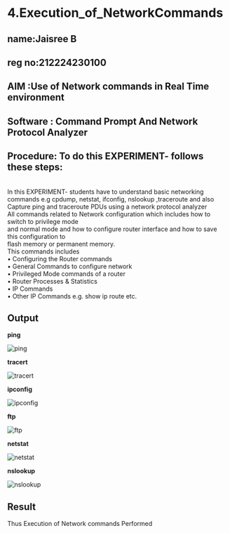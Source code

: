 # 4.Execution_of_NetworkCommands
## name:Jaisree B
## reg no:212224230100
## AIM :Use of Network commands in Real Time environment
## Software : Command Prompt And Network Protocol Analyzer
## Procedure: To do this EXPERIMENT- follows these steps:
<BR>
In this EXPERIMENT- students have to understand basic networking commands e.g cpdump, netstat, ifconfig, nslookup ,traceroute and also Capture ping and traceroute PDUs using a network protocol analyzer 
<BR>
All commands related to Network configuration which includes how to switch to privilege mode
<BR>
and normal mode and how to configure router interface and how to save this configuration to
<BR>
flash memory or permanent memory.
<BR>
This commands includes
<BR>
• Configuring the Router commands
<BR>
• General Commands to configure network
<BR>
• Privileged Mode commands of a router 
<BR>
• Router Processes & Statistics
<BR>
• IP Commands
<BR>
• Other IP Commands e.g. show ip route etc.
<BR>

## Output
**ping**

![ping](https://github.com/user-attachments/assets/dccadb26-673a-41e2-b0b8-eccae241b4a9)

**tracert**

![tracert](https://github.com/user-attachments/assets/ed1720eb-2d2e-481f-9da2-95f20efa340a)

**ipconfig**

![ipconfig](https://github.com/user-attachments/assets/706eb596-9bea-4e84-a078-a23ba4b22a8a)

**ftp**

![ftp](https://github.com/user-attachments/assets/8748d247-07fb-4165-95a4-f0797ab8b077)

**netstat**

![netstat](https://github.com/user-attachments/assets/a554262c-66d8-4ee6-9234-caecaa583c8c)

**nslookup**

![nslookup](https://github.com/user-attachments/assets/7a91d72b-e4d8-465e-b320-8a449a007d70)

## Result
Thus Execution of Network commands Performed 
